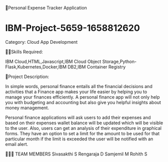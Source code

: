 💸Personal Expense Tracker Application
# IBM-Project-5659-1658812620

Category: Cloud App Development

👨‍💻Skills Required:

IBM Cloud,HTML,Javascript,IBM Cloud Object Storage,Python-Flask,Kubernetes,Docker,IBM DB2,IBM Container Registry

📖Project Description:

In simple words, personal finance entails all the financial decisions and activities that a Finance app makes your life easier by helping you to manage your finances efficiently. A personal finance app will not only help you with budgeting and accounting but also give you helpful insights about money management.

Personal finance applications will ask users to add their expenses and based on their expenses wallet balance will be updated which will be visible to the user. Also, users can get an analysis of their expenditure in graphical forms. They have an option to set a limit for the amount to be used for that particular month if the limit is exceeded the user will be notified with an email alert.

👨🏼‍💻 TEAM MEMBERS
Sivasakthi S
Rengaraja D
Samjemil M
Rohith S

